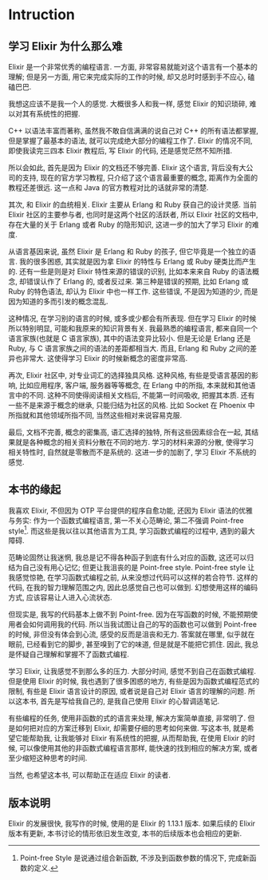 # Intruction

## 学习 Elixir 为什么那么难

Elixir 是一个非常优秀的编程语言. 一方面, 非常容易就能对这个语言有一个基本的理解;
但是另一方面, 用它来完成实际的工作的时候, 却又总时时感到手不应心, 磕磕巴巴. 

我想这应该不是我一个人的感觉. 大概很多人和我一样, 感觉 Elixir 的知识琐碎, 
难以对其有系统性的把握.

C++ 以语法丰富而著称, 虽然我不敢自信满满的说自己对 C++ 的所有语法都掌握,
但是掌握了最基本的语法, 就可以完成绝大部分的编程工作了. Elixir 的情况不同,
即使我读完三四本 Elixir 教程后, 写 Elixir 的代码, 还是感觉茫然不知所措. 

所以会如此, 首先是因为 Elixir 的文档还不够完善. Elixir 这个语言, 背后没有大公司的支持,
现在的官方学习教程, 只介绍了这个语言最重要的概念, 距离作为全面的教程还差很远.
这一点和 Java 的官方教程对比的话就非常的清楚.

其次, 和 Elixir 的血统相关. Elixir 主要从 Erlang 和 Ruby 获自己的设计灵感.
当前 Elixir 社区的主要参与者, 也同时是这两个社区的活跃者,
所以 Elixir 社区的文档中, 存在大量的关于 Erlang 或者 Ruby 的隐形知识,
这进一步的加大了学习 Elixir 的难度. 

从语言基因来说, 虽然 Elixir 是 Erlang 和 Ruby 的孩子, 但它毕竟是一个独立的语言.
我的很多困惑, 其实就是因为拿 Elixir 的特性与 Erlang 或 Ruby 硬类比而产生的. 
还有一些是则是对 Elixir 特性来源的错误的识别, 比如本来来自 Ruby 的语法概念,
却错误认作了 Erlang 的, 或者反过来.
第三种是错误的预期, 比如 Erlang 或 Ruby 的特色语法, 却认为 Elixir 中也一样工作.
这些错误, 不是因为知道的少, 而是因为知道的多而引发的概念混乱. 

这种情况, 在学习别的语言的时候, 或多或少都会有所表现.
但在学习 Elixir 的时候所以特别明显, 可能和我原来的知识背景有关.
我最熟悉的编程语言, 都来自同一个语言家族(也就是 C 语言家族),
其中的语法变异比较小. 但是无论是 Erlang 还是 Ruby,
与 C 语言家族之间的语法的差距都相当大.
而且, Erlang 和 Ruby 之间的差异也非常大.
这使得学习 Elixir 的时候新概念的密度非常高.

再次, Elixir 社区中, 对专业词汇的选择独具风格. 这种风格, 有些是受语言基因的影响,
比如应用程序, 客户端, 服务器等等概念, 在 Erlang 中的所指, 本来就和其他语言中的不同.
这种不同使得阅读相关文档后, 不能第一时间吸收, 把握其本质.
还有一些不是来源于概念的继承, 只能归结为社区的风格.
比如 Socket 在 Phoenix 中所指就和其他领域所指不同, 当然这些相对来说容易克服.

最后, 文档不完善, 概念的密集高, 语汇选择的独特, 所有这些因素综合在一起,
其结果就是各种概念的相关资料分散在不同的地方. 学习的材料来源的分散,
使得学习相关特性时, 自然就是零散而不是系统的.
这进一步的加剧了, 学习 Elixir 不系统的感觉.

## 本书的缘起

我喜欢 Elixir, 不但因为 OTP 平台提供的程序自愈功能, 还因为 Elixir 语法的优雅与务实:
作为一个函数式编程语言, 第一不关心范畴论, 第二不强调 Point-free style[^1].
而这些是我以往以其他语言为工具, 学习函数式编程的过程中, 遇到的最大障碍.

范畴论固然让我迷惘, 我总是记不得各种函子到底有什么对应的函数,
这还可以归结为自己没有用心记忆; 但更让我沮丧的是 Point-free style.
Point-free style 让我感觉惊艳, 在学习函数式编程之前,
从来没想过代码可以这样的若合符节.
这样的代码, 在我的智力理解范围之内, 因此总感觉自己也可以做到.
幻想使用这样的编码方式, 应该容易让人进入心流状态.

但现实是, 我写的代码基本上做不到 Point-free.
因为在写函数的时候, 不能预期使用者会如何调用我的代码.
所以当我试图让自己的写的函数也可以做到 Point-free 的时候,
非但没有体会到心流, 感受的反而是沮丧和无力.
答案就在哪里, 似乎就在眼前, 已经看到它的脚步, 甚至嗅到了它的味道,
但是就是不能把它抓住. 因此, 我总是怀疑自己理解和掌握不了函数式编程.

学习 Elixir, 让我感觉不到那么多的压力. 大部分时间, 感觉不到自己在函数式编程.
但是使用 Elixir 的时候, 我也遇到了很多困惑的地方,
有些是因为函数式编程范式的限制, 有些是 Elixir 语言设计的原因,
或者说是自己对 Elixir 语言的理解的问题.
所以这本书, 首先是写给我自己的, 是我自己使用 Elixir 的心智调适笔记.

有些编程的任务, 使用非函数的式的语言来处理,
解决方案简单直接, 非常明了. 但是如何把对应的方案迁移到 Elixir,
却需要仔细的思考如何来做.
写这本书, 就是希望它能帮助我, 让我能够对 Elixir 有系统性的把握,
从而帮助我, 在使用 Elixir 的时候, 可以像使用其他的非函数式编程语言那样,
能快速的找到相应的解决方案, 或者至少缩短这种思考的时间.

当然, 也希望这本书, 可以帮助正在适应 Elixir 的读者.

## 版本说明
Elixir 的发展很快, 我写作的时候, 使用的是 Elixir 的 1.13.1 版本.
如果后续的 Elixir 版本有更新, 本书讨论的情形依旧发生改变, 本书的后续版本也会相应的更新.

[^1]: Point-free Style 是说通过组合新函数, 不涉及到函数参数的情况下, 完成新函数的定义.